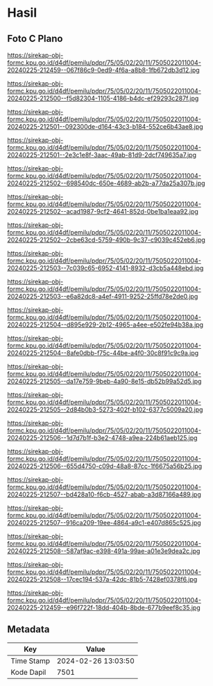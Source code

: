 # Hasil

## Foto C Plano

https://sirekap-obj-formc.kpu.go.id/d4df/pemilu/pdpr/75/05/02/20/11/7505022011004-20240225-212459--067f86c9-0ed9-4f6a-a8b8-1fb672db3d12.jpg

https://sirekap-obj-formc.kpu.go.id/d4df/pemilu/pdpr/75/05/02/20/11/7505022011004-20240225-212500--f5d82304-1105-4186-b4dc-ef29293c287f.jpg

https://sirekap-obj-formc.kpu.go.id/d4df/pemilu/pdpr/75/05/02/20/11/7505022011004-20240225-212501--092300de-d164-43c3-b184-552ce6b43ae8.jpg

https://sirekap-obj-formc.kpu.go.id/d4df/pemilu/pdpr/75/05/02/20/11/7505022011004-20240225-212501--2e3c1e8f-3aac-49ab-81d9-2dcf749635a7.jpg

https://sirekap-obj-formc.kpu.go.id/d4df/pemilu/pdpr/75/05/02/20/11/7505022011004-20240225-212502--698540dc-650e-4689-ab2b-a77da25a307b.jpg

https://sirekap-obj-formc.kpu.go.id/d4df/pemilu/pdpr/75/05/02/20/11/7505022011004-20240225-212502--acad1987-9cf2-4641-852d-0be1ba1eaa92.jpg

https://sirekap-obj-formc.kpu.go.id/d4df/pemilu/pdpr/75/05/02/20/11/7505022011004-20240225-212502--2cbe63cd-5759-490b-9c37-c9039c452eb6.jpg

https://sirekap-obj-formc.kpu.go.id/d4df/pemilu/pdpr/75/05/02/20/11/7505022011004-20240225-212503--7c039c65-6952-4141-8932-d3cb5a448ebd.jpg

https://sirekap-obj-formc.kpu.go.id/d4df/pemilu/pdpr/75/05/02/20/11/7505022011004-20240225-212503--e6a82dc8-a4ef-4911-9252-25ffd78e2de0.jpg

https://sirekap-obj-formc.kpu.go.id/d4df/pemilu/pdpr/75/05/02/20/11/7505022011004-20240225-212504--d895e929-2b12-4965-a4ee-e502fe94b38a.jpg

https://sirekap-obj-formc.kpu.go.id/d4df/pemilu/pdpr/75/05/02/20/11/7505022011004-20240225-212504--8afe0dbb-f75c-44be-a4f0-30c8f91c9c9a.jpg

https://sirekap-obj-formc.kpu.go.id/d4df/pemilu/pdpr/75/05/02/20/11/7505022011004-20240225-212505--da17e759-9beb-4a90-8e15-db52b99a52d5.jpg

https://sirekap-obj-formc.kpu.go.id/d4df/pemilu/pdpr/75/05/02/20/11/7505022011004-20240225-212505--2d84b0b3-5273-402f-b102-6377c5009a20.jpg

https://sirekap-obj-formc.kpu.go.id/d4df/pemilu/pdpr/75/05/02/20/11/7505022011004-20240225-212506--1d7d7b1f-b3e2-4748-a9ea-224b61aeb125.jpg

https://sirekap-obj-formc.kpu.go.id/d4df/pemilu/pdpr/75/05/02/20/11/7505022011004-20240225-212506--655d4750-c09d-48a8-87cc-1f6675a56b25.jpg

https://sirekap-obj-formc.kpu.go.id/d4df/pemilu/pdpr/75/05/02/20/11/7505022011004-20240225-212507--bd428a10-f6cb-4527-abab-a3d87166a489.jpg

https://sirekap-obj-formc.kpu.go.id/d4df/pemilu/pdpr/75/05/02/20/11/7505022011004-20240225-212507--916ca209-19ee-4864-a9c1-e407d865c525.jpg

https://sirekap-obj-formc.kpu.go.id/d4df/pemilu/pdpr/75/05/02/20/11/7505022011004-20240225-212508--587af9ac-e398-491a-99ae-a01e3e9dea2c.jpg

https://sirekap-obj-formc.kpu.go.id/d4df/pemilu/pdpr/75/05/02/20/11/7505022011004-20240225-212508--17cec194-537a-42dc-81b5-7428ef0378f6.jpg

https://sirekap-obj-formc.kpu.go.id/d4df/pemilu/pdpr/75/05/02/20/11/7505022011004-20240225-212459--e96f722f-18dd-404b-8bde-677b9eef8c35.jpg


## Metadata

| Key        | Value               |
| ---------- | ------------------- |
| Time Stamp | 2024-02-26 13:03:50 |
| Kode Dapil | 7501                |



